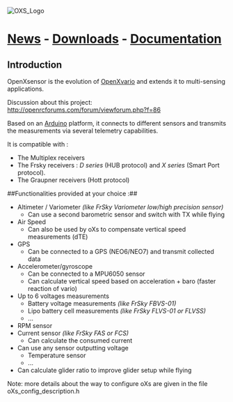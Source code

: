 ![OXS_Logo](https://github.com/openXsensor/openXsensor/wiki/images/OXS_Logo.png)

# [News](OXS_News) - [Downloads](OXS_Downloads) - [Documentation](OXS_Documentation) #

## Introduction ##

OpenXsensor is the evolution of [OpenXvario](https://code.google.com/p/openxvario/) and extends it to multi-sensing applications.

Discussion about this project: http://openrcforums.com/forum/viewforum.php?f=86

Based on an [Arduino](http://arduino.cc/) platform, it connects to different sensors and transmits the measurements via several telemetry capabilities.

It is compatible with :
  * The Multiplex receivers
  * The Frsky receivers : *D series* (HUB protocol) and *X series* (Smart Port protocol).
  * The Graupner receivers (Hott protocol)

##Functionalities provided at your choice :##

  * Altimeter / Variometer _(like FrSky Variometer low/high precision sensor)_
    * Can use a second barometric sensor and switch with TX while flying
  * Air Speed
    * Can also be used by oXs to compensate vertical speed measurements (dTE)
  * GPS
    * Can be connected to a GPS (NEO6/NEO7) and transmit collected data
  * Accelerometer/gyroscope
    * Can be connected to a MPU6050 sensor
    * Can calculate vertical speed based on acceleration + baro (faster reaction of vario)
  * Up to 6 voltages measurements
    * Battery voltage measurements _(like FrSky FBVS-01)_
    * Lipo battery cell measurements _(like FrSky FLVS-01 or FLVSS)_
    * ...
  * RPM sensor
  * Current sensor _(like FrSky FAS or FCS)_
    * Can calculate the consumed current
  * Can use any sensor outputting voltage
    * Temperature sensor
    * ...
  * Can calculate glider ratio to improve glider setup while flying
  
Note: more details about the way to configure oXs are given in the file oXs_config_description.h 

